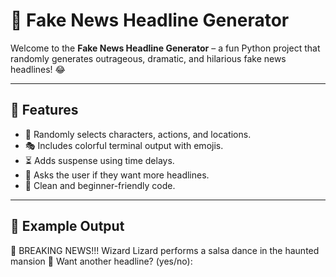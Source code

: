 # 📰 Fake News Headline Generator

Welcome to the **Fake News Headline Generator** – a fun Python project that randomly generates outrageous, dramatic, and hilarious fake news headlines! 😂

---

## 📌 Features

- 🎲 Randomly selects characters, actions, and locations.
- 🎭 Includes colorful terminal output with emojis.
- ⏳ Adds suspense using time delays.
- 🔁 Asks the user if they want more headlines.
- 💬 Clean and beginner-friendly code.

---

## 🧠 Example Output

🚨 BREAKING NEWS!!! Wizard Lizard performs a salsa dance in the haunted mansion 🚨
Want another headline? (yes/no):

